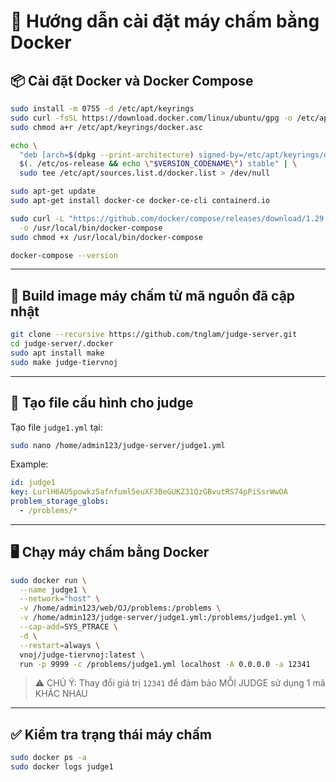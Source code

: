# 📝 Hướng dẫn cài đặt máy chấm bằng Docker

## 📦 Cài đặt Docker và Docker Compose

```bash
sudo install -m 0755 -d /etc/apt/keyrings
sudo curl -fsSL https://download.docker.com/linux/ubuntu/gpg -o /etc/apt/keyrings/docker.asc
sudo chmod a+r /etc/apt/keyrings/docker.asc

echo \
  "deb [arch=$(dpkg --print-architecture) signed-by=/etc/apt/keyrings/docker.asc] https://download.docker.com/linux/ubuntu \
  $(. /etc/os-release && echo \"$VERSION_CODENAME\") stable" | \
  sudo tee /etc/apt/sources.list.d/docker.list > /dev/null

sudo apt-get update
sudo apt-get install docker-ce docker-ce-cli containerd.io

sudo curl -L "https://github.com/docker/compose/releases/download/1.29.2/docker-compose-$(uname -s)-$(uname -m)" \
  -o /usr/local/bin/docker-compose
sudo chmod +x /usr/local/bin/docker-compose

docker-compose --version
```

---

## 🔧 Build image máy chấm từ mã nguồn đã cập nhật

```bash
git clone --recursive https://github.com/tnglam/judge-server.git
cd judge-server/.docker
sudo apt install make
sudo make judge-tiervnoj
```

---

## 📝 Tạo file cấu hình cho judge

Tạo file `judge1.yml` tại:

```bash
sudo nano /home/admin123/judge-server/judge1.yml
```
Example:
```yaml
id: judge1
key: LurlH6AU5powkz5afnfuml5euXF3BeGUKZ31QzGBvutRS74pPiSsrWwOA
problem_storage_globs:
  - /problems/*
```

---

## 🖥️ Chạy máy chấm bằng Docker

```bash
sudo docker run \
  --name judge1 \
  --network="host" \
  -v /home/admin123/web/OJ/problems:/problems \
  -v /home/admin123/judge-server/judge1.yml:/problems/judge1.yml \
  --cap-add=SYS_PTRACE \
  -d \
  --restart=always \
  vnoj/judge-tiervnoj:latest \
  run -p 9999 -c /problems/judge1.yml localhost -A 0.0.0.0 -a 12341
```

> ⚠️ CHÚ Ý: Thay đổi giá trị `12341` để đảm bảo MỖI JUDGE sử dụng 1 mã KHÁC NHAU

---

## ✅ Kiểm tra trạng thái máy chấm

```bash
sudo docker ps -a
sudo docker logs judge1
```
